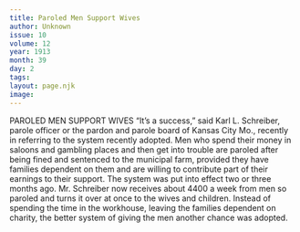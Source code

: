 ```yaml
---
title: Paroled Men Support Wives
author: Unknown
issue: 10
volume: 12
year: 1913
month: 39
day: 2
tags:
layout: page.njk
image:
---
```

PAROLED MEN SUPPORT WIVES    “It’s a success,” said Karl L. Schreiber, parole officer or the pardon and parole board of Kansas City Mo., recently in referring to the system recently adopted. Men who spend their money in saloons and gambling places and then get into trouble are paroled after being fined and sentenced to the municipal farm, provided they have families dependent on them and are willing to contribute part of their earnings to their support. The system was put into effect two or three months ago. Mr. Schreiber now receives about 4400 a week from men so paroled and turns it over at once to the wives and children. Instead of spending the time in the workhouse, leaving the families dependent on charity, the better system of giving the men another chance was adopted. 




